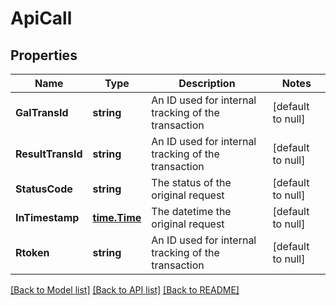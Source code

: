 # ApiCall

## Properties
Name | Type | Description | Notes
------------ | ------------- | ------------- | -------------
**GalTransId** | **string** | An ID used for internal tracking of the transaction | [default to null]
**ResultTransId** | **string** | An ID used for internal tracking of the transaction | [default to null]
**StatusCode** | **string** | The status of the original request | [default to null]
**InTimestamp** | [**time.Time**](time.Time.md) | The datetime the original request | [default to null]
**Rtoken** | **string** | An ID used for internal tracking of the transaction | [default to null]

[[Back to Model list]](../README.md#documentation-for-models) [[Back to API list]](../README.md#documentation-for-api-endpoints) [[Back to README]](../README.md)

